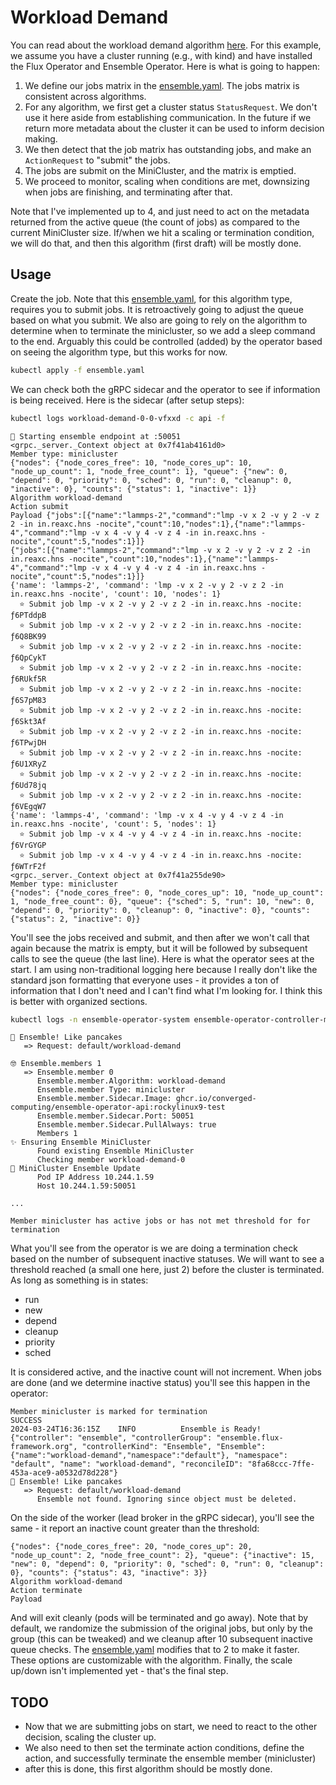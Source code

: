# Workload Demand

You can read about the workload demand algorithm [here](https://github.com/converged-computing/ensemble-operator/blob/main/docs/algorithms.md#workoad-demand-of-consistent-sizes).
For this example, we assume you have a cluster running (e.g., with kind) and have installed the Flux Operator and Ensemble Operator. Here is what is going to happen:

1. We define our jobs matrix in the [ensemble.yaml](ensemble.yaml). The jobs matrix is consistent across algorithms.
2. For any algorithm, we first get a cluster status `StatusRequest`. We don't use it here aside from establishing communication. In the future if we return more metadata about the cluster it can be used to inform decision making.
3. We then detect that the job matrix has outstanding jobs, and make an `ActionRequest` to "submit" the jobs.
4. The jobs are submit on the MiniCluster, and the matrix is emptied.
5. We proceed to monitor, scaling when conditions are met, downsizing when jobs are finishing, and terminating after that.

Note that I've implemented up to 4, and just need to act on the metadata returned from the active queue (the count of jobs) as compared to the current MiniCluster size.
If/when we hit a scaling or termination condition, we will do that, and then this algorithm (first draft) will be mostly done.

## Usage

Create the job. Note that this [ensemble.yaml](ensemble.yaml), for this algorithm type, requires you to submit jobs. It is retroactively going to adjust
the queue based on what you submit. We also are going to rely on the algorithm to determine when to terminate the minicluster, so we add a sleep command
to the end. Arguably this could be controlled (added) by the operator based on seeing the algorithm type, but this works for now.

```bash
kubectl apply -f ensemble.yaml
```

We can check both the gRPC sidecar and the operator to see if information is being received. Here is the
sidecar (after setup steps):

```bash
kubectl logs workload-demand-0-0-vfxxd -c api -f
```
```console
🥞️ Starting ensemble endpoint at :50051
<grpc._server._Context object at 0x7f41ab4161d0>
Member type: minicluster
{"nodes": {"node_cores_free": 10, "node_cores_up": 10, "node_up_count": 1, "node_free_count": 1}, "queue": {"new": 0, "depend": 0, "priority": 0, "sched": 0, "run": 0, "cleanup": 0, "inactive": 0}, "counts": {"status": 1, "inactive": 1}}
Algorithm workload-demand
Action submit
Payload {"jobs":[{"name":"lammps-2","command":"lmp -v x 2 -v y 2 -v z 2 -in in.reaxc.hns -nocite","count":10,"nodes":1},{"name":"lammps-4","command":"lmp -v x 4 -v y 4 -v z 4 -in in.reaxc.hns -nocite","count":5,"nodes":1}]}
{"jobs":[{"name":"lammps-2","command":"lmp -v x 2 -v y 2 -v z 2 -in in.reaxc.hns -nocite","count":10,"nodes":1},{"name":"lammps-4","command":"lmp -v x 4 -v y 4 -v z 4 -in in.reaxc.hns -nocite","count":5,"nodes":1}]}
{'name': 'lammps-2', 'command': 'lmp -v x 2 -v y 2 -v z 2 -in in.reaxc.hns -nocite', 'count': 10, 'nodes': 1}
  ⭐️ Submit job lmp -v x 2 -v y 2 -v z 2 -in in.reaxc.hns -nocite: ƒ6PTddpB
  ⭐️ Submit job lmp -v x 2 -v y 2 -v z 2 -in in.reaxc.hns -nocite: ƒ6Q8BK99
  ⭐️ Submit job lmp -v x 2 -v y 2 -v z 2 -in in.reaxc.hns -nocite: ƒ6QpCykT
  ⭐️ Submit job lmp -v x 2 -v y 2 -v z 2 -in in.reaxc.hns -nocite: ƒ6RUkf5R
  ⭐️ Submit job lmp -v x 2 -v y 2 -v z 2 -in in.reaxc.hns -nocite: ƒ6S7pM83
  ⭐️ Submit job lmp -v x 2 -v y 2 -v z 2 -in in.reaxc.hns -nocite: ƒ6Skt3Af
  ⭐️ Submit job lmp -v x 2 -v y 2 -v z 2 -in in.reaxc.hns -nocite: ƒ6TPwjDH
  ⭐️ Submit job lmp -v x 2 -v y 2 -v z 2 -in in.reaxc.hns -nocite: ƒ6U1XRyZ
  ⭐️ Submit job lmp -v x 2 -v y 2 -v z 2 -in in.reaxc.hns -nocite: ƒ6Ud78jq
  ⭐️ Submit job lmp -v x 2 -v y 2 -v z 2 -in in.reaxc.hns -nocite: ƒ6VEgqW7
{'name': 'lammps-4', 'command': 'lmp -v x 4 -v y 4 -v z 4 -in in.reaxc.hns -nocite', 'count': 5, 'nodes': 1}
  ⭐️ Submit job lmp -v x 4 -v y 4 -v z 4 -in in.reaxc.hns -nocite: ƒ6VrGYGP
  ⭐️ Submit job lmp -v x 4 -v y 4 -v z 4 -in in.reaxc.hns -nocite: ƒ6WTrF2f
<grpc._server._Context object at 0x7f41a255de90>
Member type: minicluster
{"nodes": {"node_cores_free": 0, "node_cores_up": 10, "node_up_count": 1, "node_free_count": 0}, "queue": {"sched": 5, "run": 10, "new": 0, "depend": 0, "priority": 0, "cleanup": 0, "inactive": 0}, "counts": {"status": 2, "inactive": 0}}
```

You'll see the jobs received and submit, and then after we won't call that again because the matrix is empty, but it will be followed by subsequent calls to see the queue (the last line).
Here is what the operator sees at the start. I am using non-traditional logging here because I really don't like the standard json formatting that everyone uses - it provides a ton of information that I don't need and I can't find what I'm looking for.
I think this is better with organized sections.

```bash
kubectl logs -n ensemble-operator-system ensemble-operator-controller-manager-5f874bb7d8-m68jb 
```
```console
🥞️ Ensemble! Like pancakes
   => Request: default/workload-demand

🤓 Ensemble.members 1
   => Ensemble.member 0
      Ensemble.member.Algorithm: workload-demand
      Ensemble.member Type: minicluster
      Ensemble.member.Sidecar.Image: ghcr.io/converged-computing/ensemble-operator-api:rockylinux9-test
      Ensemble.member.Sidecar.Port: 50051
      Ensemble.member.Sidecar.PullAlways: true
      Members 1
✨ Ensuring Ensemble MiniCluster
      Found existing Ensemble MiniCluster
      Checking member workload-demand-0
🦀 MiniCluster Ensemble Update
      Pod IP Address 10.244.1.59
      Host 10.244.1.59:50051

...

Member minicluster has active jobs or has not met threshold for for termination
```

What you'll see from the operator is we are doing a termination check based on the number of subsequent inactive statuses. We will want to see a threshold reached (a small one here, just 2) before the cluster
is terminated.  As long as something is in states:

- run
- new
- depend
- cleanup
- priority
- sched

It is considered active, and the inactive count will not increment. When jobs are done (and we determine inactive status) you'll see this happen in the operator:

```console
Member minicluster is marked for termination
SUCCESS
2024-03-24T16:36:15Z    INFO          Ensemble is Ready!        {"controller": "ensemble", "controllerGroup": "ensemble.flux-framework.org", "controllerKind": "Ensemble", "Ensemble": {"name":"workload-demand","namespace":"default"}, "namespace": "default", "name": "workload-demand", "reconcileID": "8fa68ccc-7ffe-453a-ace9-a0532d78d228"}
🥞️ Ensemble! Like pancakes
   => Request: default/workload-demand
      Ensemble not found. Ignoring since object must be deleted.
```

On the side of the worker (lead broker in the gRPC sidecar), you'll see the same - it report an inactive count greater than the threshold:

```console
{"nodes": {"node_cores_free": 20, "node_cores_up": 20, "node_up_count": 2, "node_free_count": 2}, "queue": {"inactive": 15, "new": 0, "depend": 0, "priority": 0, "sched": 0, "run": 0, "cleanup": 0}, "counts": {"status": 43, "inactive": 3}}
Algorithm workload-demand
Action terminate
Payload 
```

And will exit cleanly (pods will be terminated and go away).
Note that by default, we randomize the submission of the original jobs, but only by the group (this can be tweaked) and we cleanup after 10 subsequent inactive queue checks. 
The [ensemble.yaml](ensemble.yaml) modifies that to 2 to make it faster. These
options are customizable with the algorithm. Finally, the scale up/down isn't implemented yet - that's the final step.

## TODO

- Now that we are submitting jobs on start, we need to react to the other decision, scaling the cluster up.
- We also need to then set the terminate action conditions, define the action, and successfully terminate the ensemble member (minicluster)
- after this is done, this first algorithm should be mostly done.